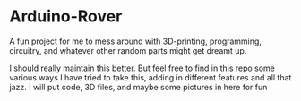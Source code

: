 # Arduino-Rover
A fun project for me to mess around with 3D-printing, programming, circuitry, and whatever other random parts might get dreamt up.

I should really maintain this better. But feel free to find in this repo some various ways I have tried to take this, adding in different features and all that jazz. I will put code, 3D files, and maybe some pictures in here for fun
